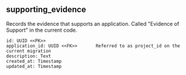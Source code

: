 ## supporting_evidence

Records the evidence that supports an application.  Called "Evidence of Support" in the current code.

```
id: UUID <<PK>>                     
application_id: UUID <<FK>>       Referred to as project_id on the current migration
description: Text                
created_at: Timestamp
updated_at: Timestamp
```